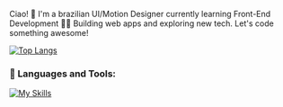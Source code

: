 Ciao! 👋 I'm a brazilian UI/Motion Designer currently learning Front-End Development
👨‍💻 Building web apps and exploring new tech. Let's code something awesome!


[![Top Langs](https://github-readme-stats.vercel.app/api/top-langs/?username=correlucas)](https://github.com/anuraghazra/github-readme-stats)

### 🔨 Languages and Tools:
[![My Skills](https://skillicons.dev/icons?i=vscode,js,html,css,figma,xd,sass,tailwind,bootstrap,github,git,ps,ai,ae,pr&perline=8)](https://skillicons.dev)



